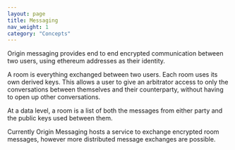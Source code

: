 ```yaml
---
layout: page
title: Messaging
nav_weight: 1
category: "Concepts"
---
```


Origin messaging provides end to end encrypted communication between two users, using ethereum addresses as their identity.

A room is everything exchanged between two users. Each room uses its own derived keys. This allows a user to give an arbitrator access to only the conversations between themselves and their counterparty, without having to open up other conversations.

At a data level, a room is a list of both the messages from either party and the public keys used between them.

Currently Origin Messaging hosts a service to exchange encrypted room messages, however more distributed message exchanges are possible.
